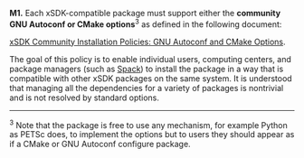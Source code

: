 **M1.** Each xSDK-compatible package must support either the **community GNU Autoconf or CMake
options**<sup>3</sup> as defined in the following document:

[xSDK Community Installation Policies: GNU Autoconf and CMake Options](./community-installation-policies.md).

The goal of this policy is to enable individual users, computing centers, and package managers (such
as [Spack](https://spack.io/)) to install the package in a way that is compatible with
other xSDK packages on the same system. It is understood that managing all the dependencies for a variety
of packages is nontrivial and is not resolved by standard options.

-----

<sup>3</sup> Note that the package is free to use any mechanism, for example Python as PETSc does, to implement
the options but to users they should appear as if a CMake or GNU Autoconf configure package.
